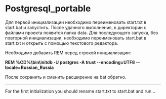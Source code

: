 # Postgresql_portable

Для первой инициализации необходимо переименовать start.txt в start.bat и запустить.
После удачного выполнения, в директории с файлами проекта появится папка data.
Для последующего запуска, без повторной инициализации, необходимо переименовать start.bat в start.txt и открыть с помощью текстового редактора.

Необходимо добавить REM перед строкой инициализации:
<p><b>REM %CD%\bin\initdb -U postgres -A trust --encoding=UTF8 --locale=Russian_Russia</p></b>

После сохранить и сменить расширение на bat обратно.

----------------------------------
For the first initialization you should rename start.txt to start.bat and run...
